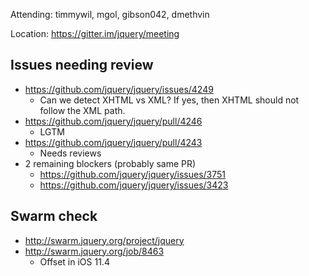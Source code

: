 Attending: timmywil, mgol, gibson042, dmethvin

Location: https://gitter.im/jquery/meeting

## Issues needing review
* https://github.com/jquery/jquery/issues/4249 
  - Can we detect XHTML vs XML? If yes, then XHTML should not follow the XML path.
* https://github.com/jquery/jquery/pull/4246 
  - LGTM
* https://github.com/jquery/jquery/pull/4243
  - Needs reviews
* 2 remaining blockers (probably same PR)
  - https://github.com/jquery/jquery/issues/3751
  - https://github.com/jquery/jquery/issues/3423

## Swarm check
* http://swarm.jquery.org/project/jquery 
* http://swarm.jquery.org/job/8463
  - Offset in iOS 11.4

